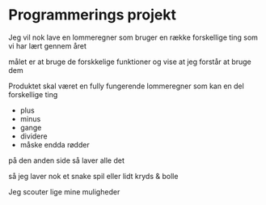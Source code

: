 # Programmerings projekt
Jeg vil nok lave en lommeregner som bruger en række forskellige ting som vi har lært gennem året

målet er at bruge de forskkelige funktioner og vise at jeg forstår at bruge dem

Produktet skal været en fully fungerende lommeregner som kan en del forskellige ting
- plus
- minus
- gange
- dividere
- måske endda rødder

på den anden side så laver alle det

så jeg laver nok et snake spil eller lidt kryds & bolle

Jeg scouter lige mine muligheder 


